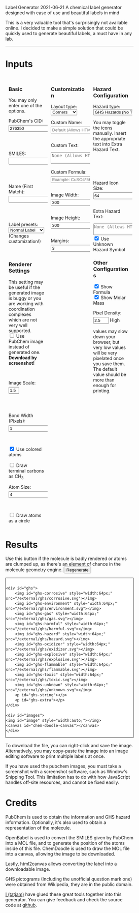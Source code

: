 Label Generator
2021-06-21
A chemical label generator designed with ease of use and beautiful labels in mind

This is a very valuable tool that's surprisingly not available online. I decided to make a simple solution
that could be quickly used to generate beautiful labels, a must have in any lab.

---

<style>
* {
  box-sizing: border-box;
}

/* Create two equal columns that floats next to each other */
.column {
  float: left;
  width: 33%;
  padding: 10px;
}

.columncheck { 
  float: left;
  width: 11%;
  padding: 10px;
}

/* Clear floats after the columns */
.row:after {
  content: "";
  display: table;
  clear: both;
}

input {
    margin-top: 5px;
    margin-bottom:15px;
}

input[type=checkbox] {
    margin-bottom: -5px;
    margin-top: 0px;
}

canvas.ChemDoodleWebComponent {
    border:none;
}

input::-webkit-outer-spin-button,
input::-webkit-inner-spin-button {
  -webkit-appearance: none;
  margin: 0;
}

input[type=number] {
  -moz-appearance: textfield;
}

</style>

# Inputs

<div class="row">
<div class="column">

<h3>Basic</h3>

You may only enter one of the options.<br>

<label for="smiles">PubChem's CID: </label>
<input type="text" id="cid" name="cid" value="276350" onchange="change_name('cid')">

<br>

<label for="smiles">SMILES: </label>
<input type="text" id="smiles" name="smiles" onchange="change_name('smiles')">

<br>

<label for="smiles">Name (First Match): </label>
<input type="text" id="name-fm" name="name-fm" onchange="change_name('name-fm')">

<br>

<label for="type">Label presets:</label>
<select name="type" id="type" onchange="change_preset(this.value)">
    <option value="compact">Compact Label</option>
    <option value="small">Small Label</option>
    <option value="normal" selected="selected">Normal Label</option>
    <option value="detailed">Detailed Label</option>
</select>
(Changes customization!)

<br>


<h3>Renderer Settings</h3>

This setting may be useful if the generated image is buggy or you are working with coordination complexes which
are not very well supported.
<br>
<input type="checkbox" id="use-pubchem" name="use-pubchem" value="Use Pubchem" onchange="generate()">
<label for="use-pubchem">Use PubChem image instead of generated one. <b>Download by screenshot!</b></label><br>

<br>

<div id="image-settings">

<label for="bond-length">Image Scale: </label>
<input type="number" id="bond-length" value=1.5 name="bond-length" onchange="generate()" min="0" max="5">

<br>

<label for="bond-width">Bond Width (Pixels): </label>
<input type="number" id="bond-width" value=1 name="bond-width" onchange="generate()">

<br>

<input type="checkbox" id="use-colors" name="use-colors" value="Use Colors" checked onchange="generate()">
<label for="use-colors">Use colored atoms</label><br>

<br>

<input type="checkbox" id="terminal-carbons" name="terminal-carbons" value="Use Terminal Carbons" onchange="generate()">
<label for="terminal-carbons">Draw terminal carbons as CH<sub>3</sub></label><br>

<label for="iheight">Atom Size: </label>
<input type="number" id="atom-radius" value=4 name="atom-radius" onchange="generate()">

<br>

<input type="checkbox" id="circle-atoms" name="circle-atoms" value="Use Circular Carbons" onchange="generate()">
<label for="circle-atoms">Draw atoms as a circle<br>

</div>

</div>
<div class="column">

<h3>Customization</h3>

<label for="layout_type">Layout type: </label>
<select name="layout_type" id="layout_type" onchange="generate()">
    <option value="hor">Horizontal</option>
    <option value="ver">Vertical</option>
    <option value="corners" selected="selected">Corners</option>
</select>

<label for="custom_name">Custom Name: </label>
<input type="text" id="custom_name" placeholder="Default (Allows HTML)" name="custom_name" onchange="generate()">

<label for="custom_text">Custom Text: </label>
<textarea type="text" id="custom_text" placeholder="None (Allows HTML)" name="custom_text" onchange="generate()"></textarea>

<label for="custom_text">Custom Formula: </label>
<input type="text" id="custom_formula" placeholder="Example: CuSO4*5H2O" name="custom_formula" onchange="generate()"></input>

<label for="iwidth">Image Width: </label>
<input type="number" id="iwidth" value=300 name="iwidth" onchange="generate()">

<label for="iheight">Image Height: </label>
<input type="number" id="iheight" value=300 name="iheight" onchange="generate()">

<label for="margins">Margins: </label>
<input type="number" id="margins" value=3 name="margins" onchange="generate()">

</div>
<div class="column">

<h3>Hazard Configuration</h3>

<label for="hazard_type">Hazard type:</label>
<select name="hazard_type" id="hazard_type" onchange="generate()">
    <option value="none">No Hazards Shown</option>
    <option value="danger">GHS Danger (Force)</option>
    <option value="ghs">GHS Hazards</option>
    <option value="ghs-custom">Custom GHS Hazards</option>
    <option value="ghs-nt" selected="selected">GHS Hazards (No Text)</option>
</select>

<div id="custom-ghs" class="row">
You may toggle the icons manually. Insert the appropriate text into Extra Hazard Text.
<br>

<div class="columncheck"><input type="checkbox" id="custom-ghs-explosive" onchange="generate()" class="columncheck">
<label for="custom-ghs-explosive"><img style="width:32px;" src="/external/ghs/explosive.svg"></img></label></div>
<div class="columncheck"><input type="checkbox" id="custom-ghs-flammable" onchange="generate()" class="columncheck">
<label for="custom-ghs-flammable"><img style="width:32px;" src="/external/ghs/flammable.svg"></img></label></div>
<div class="columncheck"><input type="checkbox" id="custom-ghs-oxidizer" onchange="generate()" class="columncheck">
<label for="custom-ghs-oxidizer"><img style="width:32px;" src="/external/ghs/oxidizer.svg"></img></label></div>
<div class="columncheck"><input type="checkbox" id="custom-ghs-gas" onchange="generate()" class="columncheck">
<label for="custom-ghs-gas"><img style="width:32px;" src="/external/ghs/gas.svg"></img></label></div>
<div class="columncheck"><input type="checkbox" id="custom-ghs-corrosive" onchange="generate()" class="columncheck">
<label for="custom-ghs-corrosive"><img style="width:32px;" src="/external/ghs/corrosive.svg"></img></label></div>
<div class="columncheck"><input type="checkbox" id="custom-ghs-toxic" onchange="generate()" class="columncheck">
<label for="custom-ghs-toxic"><img style="width:32px;" src="/external/ghs/toxic.svg"></img></label></div>
<div class="columncheck"><input type="checkbox" id="custom-ghs-harmful" onchange="generate()" class="columncheck">
<label for="custom-ghs-harmful"><img style="width:32px;" src="/external/ghs/harmful.svg"></img></label></div>
<div class="columncheck"><input type="checkbox" id="custom-ghs-hazard" onchange="generate()" class="columncheck">
<label for="custom-ghs-hazard"><img style="width:32px;" src="/external/ghs/hazard.svg"></img></label></div>
<div class="columncheck"><input type="checkbox" id="custom-ghs-environment" onchange="generate()" class="columncheck">
<label for="custom-ghs-environment"><img style="width:32px;" src="/external/ghs/environment.svg"></img></label></div>


</div>



<label for="ghs_size">Hazard Icon Size: </label>
<input type="number" id="ghs_size" value=64 name="ghs_size" onchange="generate()">

<label for="custom_text">Extra Hazard Text: </label>
<textarea type="text" id="hazard_text" placeholder="None (Allows HTML)" name="hazard_text" onchange="generate()"></textarea>

<input type="checkbox" id="unknown-hazard" name="unknown-hazard" value="Unknown Hazard" checked onchange="generate()">
<label for="unknown-hazard">Use Unknown Hazard Symbol</label><br>

<h3>Other Configurations</h3>

<input type="checkbox" id="formula" name="formula" value="Formula" checked onchange="generate()">
<label for="formula">Show Formula</label><br>

<input type="checkbox" id="molar-mass" name="molar-mass" value="Molar Mass" checked onchange="generate()">
<label for="molar-mass">Show Molar Mass</label><br>

<label for="density">Pixel Density: </label>
<input type="number" id="density" value=2.5 min="0.5" max="8.0" name="density" onchange="generate()">
High values may slow down your browser, but very low values will be very pixelated once you save them. The default
value should be more than enough for printing.

</div>
</div>


# Results

Use this button if the molecule is badly rendered or atoms are clumped up, as there's an element of chance in the
molecule geometry engine.
<button onclick="generate()">Regenerate</button>

<div id="generated" style="background-color:#ffffff;padding-top:0px;overflow:visible;">
<div id="margin-holder" style="border:solid 1px;display:inline-block;padding-top:0px;">
    <div id="base-text">
    <h3 id="cname"></h3>
    <p id="ctext"></p>
    <p id="cformula"></p>
    <p id="mmass"></p>
    </div>

    <div id="ghs">
        <img id="ghs-corrosive" style="width:64px;" src="/external/ghs/corrosive.svg"></img>
        <img id="ghs-environment" style="width:64px;" src="/external/ghs/environment.svg"></img>
        <img id="ghs-gas" style="width:64px;" src="/external/ghs/gas.svg"></img>
        <img id="ghs-harmful" style="width:64px;" src="/external/ghs/harmful.svg"></img>
        <img id="ghs-hazard" style="width:64px;" src="/external/ghs/hazard.svg"></img>
        <img id="ghs-oxidizer" style="width:64px;" src="/external/ghs/oxidizer.svg"></img>
        <img id="ghs-explosive" style="width:64px;" src="/external/ghs/explosive.svg"></img>
        <img id="ghs-flammable" style="width:64px;" src="/external/ghs/flammable.svg"></img>
        <img id="ghs-toxic" style="width:64px;" src="/external/ghs/toxic.svg"></img>
        <img id="ghs-unknown" style="width:64px;" src="/external/ghs/unknown.svg"></img>
        <p id="ghs-string"></p>
        <p id="ghs-extra"></p>
    </div>

    <div id="images">
    <img id="image" style="width:auto;"></img>
    <canvas id="chem-doodle-canvas"></canvas>
    </div>

</div>
</div>

<div id="holder"></div>

To download the file, you can right-click and save the image. Alternatively, you may copy-paste the image
into an image editing software to print multiple labels at once.

If you have used the pubchem images, you must take a screenshot with a screenshot software, such as Window's
Snipping Tool. 
This limitation has to do with how JavaScript handles off-site resources, and cannot be fixed easily.

# Credits

PubChem is used to obtain the information and GHS hazard information. Optionally, it's also used to obtain
a representation of the molecule.

OpenBabel is used to convert the SMILES given by PubChem into a MOL file, and to generate the position
of the atoms inside of this file.
ChemDoodle is used to draw the MOL file into a canvas, allowing the image to be downloaded.

Lastly, html2canvas allows converting the label into a downloadable image.

GHS pictograms (Including the unofficial question mark one) were obtained from Wikipedia, they are in the public domain.

[I (tatjam)](https://www.github.com/tatjam) have glued these great tools together into this generator. You can give feedback
and check the source code at [github](https://github.com/tatjam/tatjam.github.io).

<script src="/external/html2canvas/html2canvas.min.js"></script>
<link rel="stylesheet" href="/external/chemdoodle/ChemDoodleWeb.css" type="text/css">
<script type="text/javascript" src="/external/chemdoodle/ChemDoodleWeb.js"></script>
<script src="/external/openbabel/openbabel.js"></script>
<script src="/external/label-generator.js">